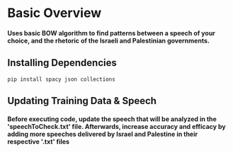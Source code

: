 # Basic Overview
#### Uses basic BOW algorithm to find patterns between a speech of your choice, and the rhetoric of the Israeli and Palestinian governments.
## Installing Dependencies
```
pip install spacy json collections
```
## Updating Training Data & Speech
#### Before executing code, update the speech that will be analyzed in the 'speechToCheck.txt' file. Afterwards, increase accuracy and efficacy by adding more speeches delivered by Israel and Palestine in their respective '.txt' files
